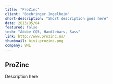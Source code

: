 ```yaml
---
title: "ProZinc"
client: "Boehringer Ingelheim"
short-description: "Short description goes here"
date: 2013/05/04
featured: false
tech: "Adobe CQ5, Handlebars, Sass"
link: http://www.prozinc.us/
thumbnail: bivi-prozinc.png
company: VML
---
```


## ProZinc

Description here
